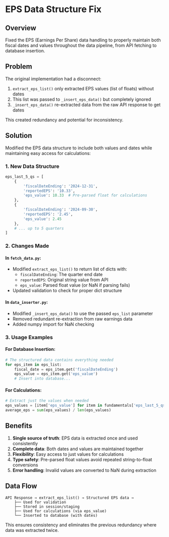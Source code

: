 # EPS Data Structure Fix

## Overview
Fixed the EPS (Earnings Per Share) data handling to properly maintain both fiscal dates and values throughout the data pipeline, from API fetching to database insertion.

## Problem
The original implementation had a disconnect:
1. `extract_eps_list()` only extracted EPS values (list of floats) without dates
2. This list was passed to `_insert_eps_data()` but completely ignored
3. `_insert_eps_data()` re-extracted data from the raw API response to get dates

This created redundancy and potential for inconsistency.

## Solution
Modified the EPS data structure to include both values and dates while maintaining easy access for calculations:

### 1. New Data Structure
```python
eps_last_5_qs = [
    {
        'fiscalDateEnding': '2024-12-31',
        'reportedEPS': '10.33',
        'eps_value': 10.33  # Pre-parsed float for calculations
    },
    {
        'fiscalDateEnding': '2024-09-30',
        'reportedEPS': '2.45',
        'eps_value': 2.45
    },
    # ... up to 5 quarters
]
```

### 2. Changes Made

#### In `fetch_data.py`:
- Modified `extract_eps_list()` to return list of dicts with:
  - `fiscalDateEnding`: The quarter end date
  - `reportedEPS`: Original string value from API
  - `eps_value`: Parsed float value (or NaN if parsing fails)
- Updated validation to check for proper dict structure

#### In `data_inserter.py`:
- Modified `_insert_eps_data()` to use the passed `eps_list` parameter
- Removed redundant re-extraction from raw earnings data
- Added numpy import for NaN checking

### 3. Usage Examples

#### For Database Insertion:
```python
# The structured data contains everything needed
for eps_item in eps_list:
    fiscal_date = eps_item.get('fiscalDateEnding')
    eps_value = eps_item.get('eps_value')
    # Insert into database...
```

#### For Calculations:
```python
# Extract just the values when needed
eps_values = [item['eps_value'] for item in fundamentals['eps_last_5_qs']]
average_eps = sum(eps_values) / len(eps_values)
```

## Benefits
1. **Single source of truth**: EPS data is extracted once and used consistently
2. **Complete data**: Both dates and values are maintained together
3. **Flexibility**: Easy access to just values for calculations
4. **Type safety**: Pre-parsed float values avoid repeated string-to-float conversions
5. **Error handling**: Invalid values are converted to NaN during extraction

## Data Flow
```
API Response → extract_eps_list() → Structured EPS data → 
    ├── Used for validation
    ├── Stored in session/staging
    ├── Used for calculations (via eps_value)
    └── Inserted to database (with dates)
```

This ensures consistency and eliminates the previous redundancy where data was extracted twice. 